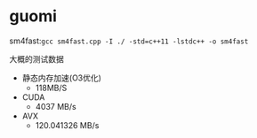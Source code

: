 # guomi

sm4fast:`gcc sm4fast.cpp -I ./ -std=c++11 -lstdc++ -o sm4fast`

大概的测试数据
- 静态内存加速(O3优化) 
  - 118MB/S
- CUDA
  - 4037 MB/s
- AVX
  - 120.041326 MB/s
